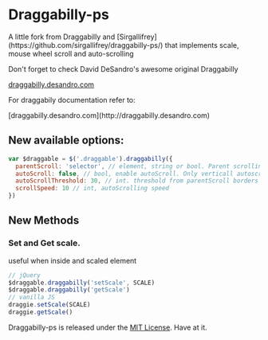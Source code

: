 # Draggabilly-ps

<p class="tagline">A little fork from Draggabilly and [Sirgallifrey](https://github.com/sirgallifrey/draggabilly-ps/) that implements scale, mouse wheel scroll and auto-scrolling</p>
<p>Don't forget to check David DeSandro's awesome original Draggabilly</p>

[draggabilly.desandro.com](http://draggabilly.desandro.com)

<p>For draggabily documentation refer to:</p>
[draggabilly.desandro.com](http://draggabilly.desandro.com)


## New available options:

``` js
var $draggable = $('.draggable').draggabilly({
  parentScroll: 'selector', // element, string or bool. Parent scrolling element, true is for parentNode.
  autoScroll: false, // bool, enable autoScroll. Only verticall autoscrolling ATM, open an issue if you need horizontal too.
  autoScrollThreshold: 30, // int. threshold from parentScroll borders to start autoscrolling
  scrollSpeed: 10 // int, autoScrolling speed
})
```

## New Methods

### Set and Get scale.

<p>useful when inside and scaled element</p>

``` js
// jQuery
$draggable.draggabilly('setScale', SCALE)
$draggable.draggabilly('getScale')
// vanilla JS
draggie.setScale(SCALE)
draggie.getScale()
```


Draggabilly-ps is released under the [MIT License](http://desandro.mit-license.org/). Have at it.